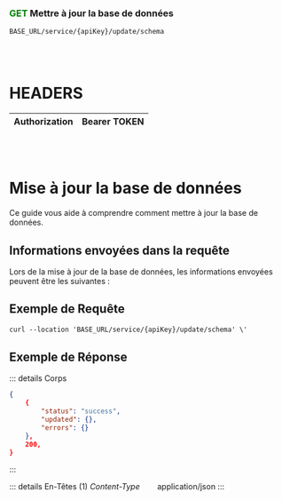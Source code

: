 ### <span style="color:green">GET</span> Mettre à jour la base de données

````
BASE_URL/service/{apiKey}/update/schema
````

<br/> <br/>

# HEADERS

| Authorization | Bearer TOKEN |
| ------------- | -----------  |

<br/> <br/>

# Mise à jour la base de données
Ce guide vous aide à comprendre comment mettre à jour la base de données.


## Informations envoyées dans la requête

Lors de la mise à jour de la base de données, les informations envoyées peuvent être les suivantes :


## Exemple de Requête

```txt
curl --location 'BASE_URL/service/{apiKey}/update/schema' \'

```


## Exemple de Réponse

::: details Corps  

```json
{
    {
        "status": "success",
        "updated": {},
        "errors": {}
    },
    200,
}
```
:::


::: details En-Têtes (1)
 *Content-Type*    &nbsp;&nbsp;&nbsp;&nbsp;&nbsp;&nbsp;     application/json
:::
